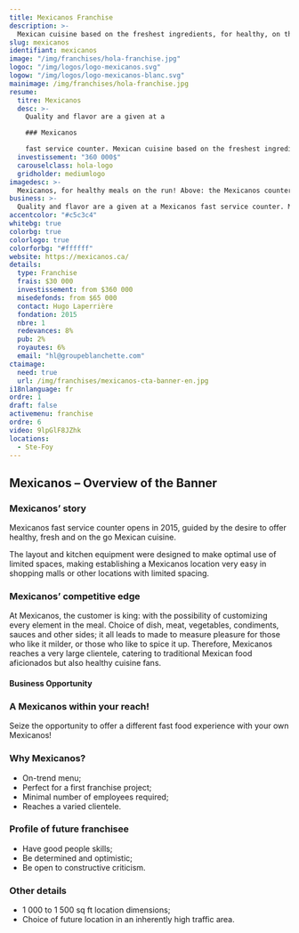 ```yaml
---
title: Mexicanos Franchise
description: >-
  Mexican cuisine based on the freshest ingredients, for healthy, on the go meals.
slug: mexicanos
identifiant: mexicanos
image: "/img/franchises/hola-franchise.jpg"
logoc: "/img/logos/logo-mexicanos.svg"
logow: "/img/logos/logo-mexicanos-blanc.svg"
mainimage: /img/franchises/hola-franchise.jpg
resume:
  titre: Mexicanos 
  desc: >-
    Quality and flavor are a given at a 

    ### Mexicanos

    fast service counter. Mexican cuisine based on the freshest ingredients, for healthy, on the go meals. The possibilities and combinations are unlimited for the creation of a made-to-measure meal, tailored to the customer’s tastes; be it on location, for take-out or delivery.    
  investissement: "360 000$"
  carouselclass: hola-logo
  gridholder: mediumlogo
imagedesc: >-
  Mexicanos, for healthy meals on the run! Above: the Mexicanos counter located at La Pyramide in Ste-Foy.
business: >-
  Quality and flavor are a given at a Mexicanos fast service counter. Mexican cuisine based on the freshest ingredients, for healthy, on the go meals. The possibilities and combinations are unlimited for the creation of a made-to-measure meal, tailored to the customer’s tastes; be it on location, for take-out or delivery.  
accentcolor: "#c5c3c4"
whitebg: true
colorbg: true
colorlogo: true
colorforbg: "#ffffff"
website: https://mexicanos.ca/
details:
  type: Franchise
  frais: $30 000
  investissement: from $360 000 
  misedefonds: from $65 000
  contact: Hugo Laperrière
  fondation: 2015
  nbre: 1
  redevances: 8%
  pub: 2%
  royautes: 6%
  email: "hl@groupeblanchette.com"
ctaimage: 
  need: true
  url: /img/franchises/mexicanos-cta-banner-en.jpg
i18nlanguage: fr
ordre: 1
draft: false
activemenu: franchise
ordre: 6
video: 9lpGlF8JZhk
locations:
  - Ste-Foy
---
```

## Mexicanos – Overview of the Banner

### Mexicanos’ story

Mexicanos fast service counter opens in 2015, guided by the desire to offer healthy, fresh and on the go Mexican cuisine.

The layout and kitchen equipment were designed to make optimal use of limited spaces, making establishing a Mexicanos location very easy in shopping malls or other locations with limited spacing. 

### Mexicanos’ competitive edge 

At Mexicanos, the customer is king: with the possibility of customizing every element in the meal. Choice of dish, meat, vegetables, condiments, sauces and other sides; it all leads to made to measure pleasure for those who like it milder, or those who like to spice it up. Therefore, Mexicanos reaches a very large clientele, catering to traditional Mexican food aficionados but also healthy cuisine fans. 

#### Business Opportunity 

### A Mexicanos within your reach! 

Seize the opportunity to offer a different fast food experience with your own Mexicanos! 

### Why Mexicanos? 

- On-trend menu; 
- Perfect for a first franchise project; 
- Minimal number of employees required;
- Reaches a varied clientele.

### Profile of future franchisee 

- Have good people skills; 
- Be determined and optimistic; 
- Be open to constructive criticism. 
 
### Other details

- 1 000 to 1 500 sq ft location dimensions;
- Choice of future location in an inherently high traffic area.
